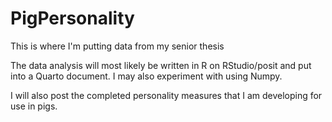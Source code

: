 # PigPersonality
This is where I'm putting data from my senior thesis

The data analysis will most likely be written in R on RStudio/posit and put into a Quarto document. I may also experiment with using Numpy.

I will also post the completed personality measures that I am developing for use in pigs.
